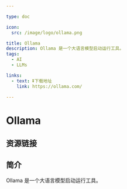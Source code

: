 ```yaml
---

type: doc

icon:
  src: /image/logo/ollama.png

title: Ollama
description: Ollama 是一个大语言模型启动运行工具。
tags:
  - AI
  - LLMs

links:
  - text: ⏬下载地址
    link: https://ollama.com/

---
```


<ShowLogo />

# Ollama

<ShowTags />

<ShowBreadcrumb />

## 资源链接

<ShowLinks />

## 简介

Ollama 是一个大语言模型启动运行工具。

